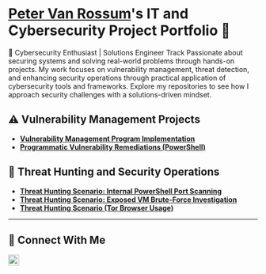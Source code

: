 # <a href="https://www.linkedin.com/in/vanr/">Peter Van Rossum</a>'s IT and Cybersecurity Project Portfolio 🔐

🔐 Cybersecurity Enthusiast | Solutions Engineer Track
Passionate about securing systems and solving real-world problems through hands-on projects. My work focuses on vulnerability management, threat detection, and enhancing security operations through practical application of cybersecurity tools and frameworks.
Explore my repositories to see how I approach security challenges with a solutions-driven mindset.


## ⚠️ Vulnerability Management Projects

- **[Vulnerability Management Program Implementation](https://github.com/SecOpsPete/Vulnerability_Management_Program)**
- **[Programmatic Vulnerability Remediations (PowerShell)](https://github.com/SecOpsPete/Vulnerability_Management_Program/tree/main/scripts)**

## 🚨 Threat Hunting and Security Operations

- **[Threat Hunting Scenario: Internal PowerShell Port Scanning](https://github.com/SecOpsPete/threat-hunting-scenario2)**
- **[Threat Hunting Scenario: Exposed VM Brute-Force Investigation](https://github.com/SecOpsPete/threat-hunting-scenario1)**
- **[Threat Hunting Scenario (Tor Browser Usage)](https://github.com/joshmadakor0/threat-hunting-scenario-tor)**

<hr/>

## 🤳 Connect With Me

[<img alt="LinkedIn" width="22px" src="https://cdn.jsdelivr.net/npm/simple-icons@v3/icons/linkedin.svg" />](https://linkedin.com/in/vanr/)
